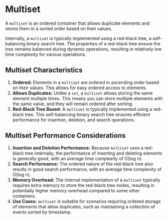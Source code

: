 
# Multiset

A `multiset` is an ordered container that allows duplicate elements and stores them in a sorted order based on their values.

Internally, a `multiset` is typically implemented using a red-black tree, a self-balancing binary search tree.  The properties of a red-black tree ensure the tree remains balanced during dynamic operations, resulting in relatively low time complexity for various operations.

## Multiset Characteristics

1. **Ordered:** Elements in a `multiset` are ordered in ascending order based on their values. This allows for easy ordered access to elements.
2. **Allows Duplicates:** Unlike a `set`, a `multiset` allows storing the same element multiple times.  This means you can store multiple elements with the same value, and they will remain ordered after sorting.
3. **Red-Black Tree Based:**  A `multiset` is typically implemented using a red-black tree. This self-balancing binary search tree ensures efficient performance for insertion, deletion, and search operations.

## Multiset Performance Considerations

1. **Insertion and Deletion Performance:** Because `multiset` uses a red-black tree internally, the performance of inserting and deleting elements is generally good, with an average time complexity of O(log n).
2. **Search Performance:** The ordered nature of the red-black tree also results in good search performance, with an average time complexity of O(log n).
3. **Memory Overhead:** The internal implementation of a `multiset` typically requires extra memory to store the red-black tree nodes, resulting in potentially higher memory overhead compared to some other containers.
4. **Use Cases:** `multiset` is suitable for scenarios requiring ordered storage of elements that allow duplicates, such as maintaining a collection of events sorted by timestamp.